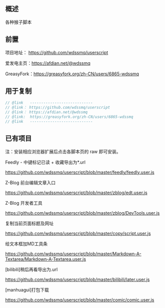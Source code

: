 ## 概述

各种猴子脚本

## 前置

项目地址： https://github.com/wdssmq/userscript

爱发电主页：https://afdian.net/@wdssmq

GreasyFork：https://greasyfork.org/zh-CN/users/6865-wdssmq

## 用于复制

```js
// @link   ----------------------------
// @link： https://github.com/wdssmq/userscript
// @link： https://afdian.net/@wdssmq
// @link:  https://greasyfork.org/zh-CN/users/6865-wdssmq
// @link   ----------------------------
```

## 已有项目

注：安装相应浏览器扩展后点击各脚本页的 raw 即可安装。

Feedly - 中键标记已读 + 收藏导出为\*.url

https://github.com/wdssmq/userscript/blob/master/feedly/feedly.user.js

Z-Blog 前台编辑文章入口

https://github.com/wdssmq/userscript/blob/master/zblog/edt.user.js

Z-Blog 开发者工具

https://github.com/wdssmq/userscript/blob/master/zblog/DevTools.user.js

复制当前页面标题及网址

https://github.com/wdssmq/userscript/blob/master/copy/script.user.js

给文本框加MD工具条

https://github.com/wdssmq/userscript/blob/master/Markdown-A-Textarea/Markdown-A-Textarea.user.js

[bilibili]稍后再看导出为.url

https://github.com/wdssmq/userscript/blob/master/bilibili/later.user.js

[manhuagui]打包下载

https://github.com/wdssmq/userscript/blob/master/comic/comic.user.js
